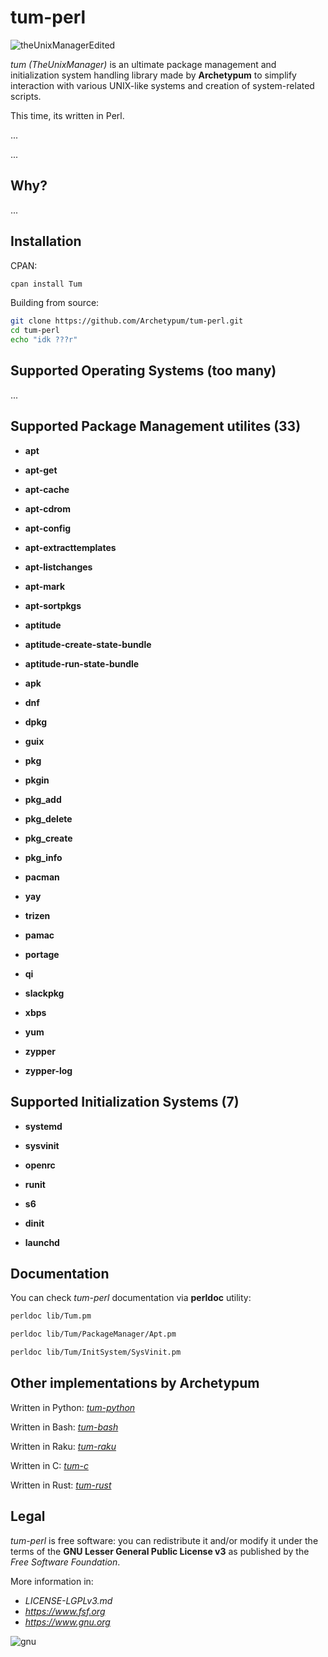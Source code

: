 # tum-perl
![theUnixManagerEdited](https://github.com/user-attachments/assets/6c0b3fbc-1d09-4d35-9dde-33b22a468c45)

_tum (TheUnixManager)_ is an ultimate package management and initialization system handling library made by **Archetypum**
to simplify interaction with various UNIX-like systems and creation of system-related scripts.

This time, its written in Perl.

...

...

## Why?

...

## Installation

CPAN:

```sh
cpan install Tum
```

Building from source:

```sh
git clone https://github.com/Archetypum/tum-perl.git
cd tum-perl
echo "idk ???r"
```

## Supported Operating Systems (too many)

...

## Supported Package Management utilites (33)

- **apt**

- **apt-get**

- **apt-cache**

- **apt-cdrom**

- **apt-config**

- **apt-extracttemplates**

- **apt-listchanges**

- **apt-mark**

- **apt-sortpkgs**

- **aptitude**

- **aptitude-create-state-bundle**

- **aptitude-run-state-bundle**

- **apk**

- **dnf**

- **dpkg**

- **guix**

- **pkg**

- **pkgin**

- **pkg_add**

- **pkg_delete**

- **pkg_create**

- **pkg_info**

- **pacman**

- **yay**

- **trizen**

- **pamac**

- **portage**

- **qi**

- **slackpkg**

- **xbps**

- **yum**

- **zypper**

- **zypper-log**

## Supported Initialization Systems (7)

- **systemd**

- **sysvinit**

- **openrc**

- **runit**

- **s6**

- **dinit**

- **launchd**

## Documentation

You can check _tum-perl_ documentation via **perldoc** utility:

```sh
perldoc lib/Tum.pm

perldoc lib/Tum/PackageManager/Apt.pm

perldoc lib/Tum/InitSystem/SysVinit.pm
```

## Other implementations by Archetypum

Written in Python: [_tum-python_](https://github.com/Archetypum/tum-python)

Written in Bash: [_tum-bash_](https://github.com/Archetypum/tum-bash)

Written in Raku: [_tum-raku_](https://github.com/Archetypum/tum-raku)

Written in C: [_tum-c_](https://github.com/Archetypum/tum-c)

Written in Rust: [_tum-rust_](https://github.com/Archetypum/tum-rust)

## Legal

_tum-perl_ is free software: you can redistribute it and/or modify it under the terms of the
**GNU Lesser General Public License v3** as published by the _Free Software Foundation_.

More information in:

- _LICENSE-LGPLv3.md_
- _https://www.fsf.org_
- _https://www.gnu.org_

![gnu](https://github.com/user-attachments/assets/66935a97-374f-4dbc-9f1c-428070fda139)
